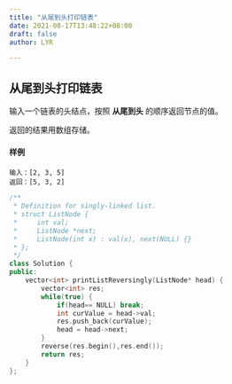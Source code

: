 ```yaml
---
title: "从尾到头打印链表"
date: 2021-08-17T13:48:22+08:00
draft: false
author: LYR

---
```






## 从尾到头打印链表

输入一个链表的头结点，按照 **从尾到头** 的顺序返回节点的值。

返回的结果用数组存储。

#### 样例

```
输入：[2, 3, 5]
返回：[5, 3, 2]
```

```cpp
/**
 * Definition for singly-linked list.
 * struct ListNode {
 *     int val;
 *     ListNode *next;
 *     ListNode(int x) : val(x), next(NULL) {}
 * };
 */
class Solution {
public:
    vector<int> printListReversingly(ListNode* head) {
        vector<int> res;
        while(true) {
            if(head== NULL) break;
            int curValue = head->val;
            res.push_back(curValue);
            head = head->next;
        }
        reverse(res.begin(),res.end());
        return res;
    }
};
```

